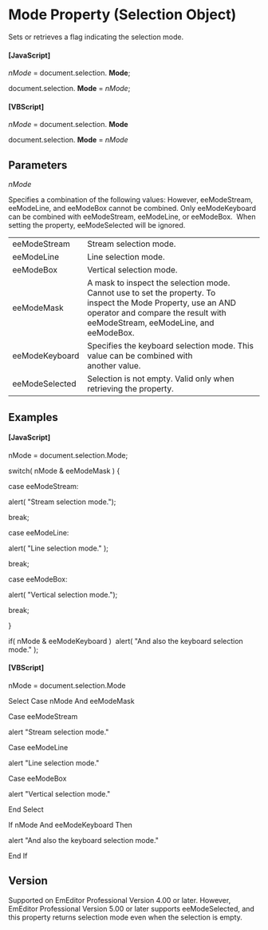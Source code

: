 # Mode Property (Selection Object)

Sets or retrieves a flag indicating the selection mode.

#### \[JavaScript\]

_nMode_ = document.selection. **Mode**;

document.selection. **Mode** = _nMode_;

#### \[VBScript\]

_nMode_ = document.selection. **Mode**

document.selection. **Mode** = _nMode_

## Parameters

_nMode_

Specifies a combination of the following values: However, eeModeStream, eeModeLine,
and eeModeBox
cannot be combined. Only eeModeKeyboard can be combined with eeModeStream, eeModeLine,
or
eeModeBox.  When setting the property, eeModeSelected will be ignored.

|     |     |
| --- | --- |
| eeModeStream | Stream selection mode. |
| eeModeLine | Line selection mode. |
| eeModeBox | Vertical selection mode. |
| eeModeMask | A mask to inspect the selection mode. Cannot use to set the property. To <br> inspect the Mode Property, use an AND operator and compare the result with <br> eeModeStream, eeModeLine, and eeModeBox. |
| eeModeKeyboard | Specifies the keyboard selection mode. This value can be combined with <br> another value. |
| eeModeSelected | Selection is not empty. Valid only when retrieving the property. |

## Examples

#### \[JavaScript\]

nMode = document.selection.Mode;

switch( nMode & eeModeMask ) {

case eeModeStream:

alert( "Stream selection mode.");

break;

case eeModeLine:

alert( "Line selection mode." );

break;

case eeModeBox:

alert( "Vertical selection mode.");

break;

}

if( nMode & eeModeKeyboard )  alert( "And also the keyboard
selection mode." );

#### \[VBScript\]

nMode = document.selection.Mode

Select Case nMode And eeModeMask

Case eeModeStream

alert "Stream selection mode."

Case eeModeLine

alert "Line selection mode."

Case eeModeBox

alert "Vertical selection mode."

End Select

If nMode And eeModeKeyboard Then

alert "And also the keyboard selection mode."

End If

## Version

Supported on EmEditor Professional Version 4.00 or later. However, EmEditor Professional Version 5.00 or later supports eeModeSelected, and this property returns selection mode even when the
selection is empty.

